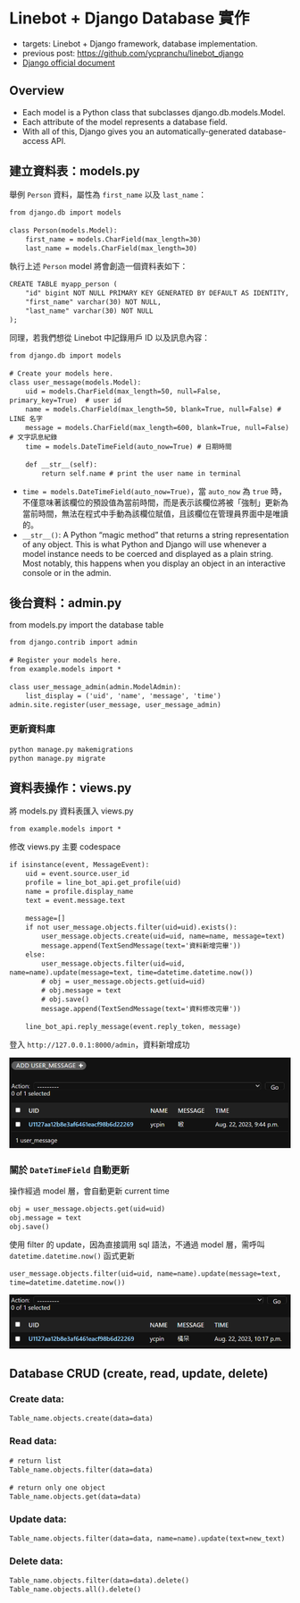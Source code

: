 Linebot + Django Database 實作
===

- targets: Linebot + Django framework, database implementation.
- previous post: https://github.com/ycpranchu/linebot_django
- [Django official document](https://docs.djangoproject.com/en/4.2/topics/db/models/)

Overview
---

- Each model is a Python class that subclasses django.db.models.Model.
- Each attribute of the model represents a database field.
- With all of this, Django gives you an automatically-generated database-access API.

建立資料表：models.py
---

舉例 `Person` 資料，屬性為 `first_name` 以及 `last_name`：

```python3
from django.db import models

class Person(models.Model):
    first_name = models.CharField(max_length=30)
    last_name = models.CharField(max_length=30)
```

執行上述 `Person` model 將會創造一個資料表如下：

```python3
CREATE TABLE myapp_person (
    "id" bigint NOT NULL PRIMARY KEY GENERATED BY DEFAULT AS IDENTITY,
    "first_name" varchar(30) NOT NULL,
    "last_name" varchar(30) NOT NULL
);
```

同理，若我們想從 Linebot 中記錄用戶 ID 以及訊息內容：

```python3
from django.db import models

# Create your models here.
class user_message(models.Model):
    uid = models.CharField(max_length=50, null=False, primary_key=True)  # user id
    name = models.CharField(max_length=50, blank=True, null=False) # LINE 名字
    message = models.CharField(max_length=600, blank=True, null=False) # 文字訊息紀錄
    time = models.DateTimeField(auto_now=True) # 日期時間

    def __str__(self):
        return self.name # print the user name in terminal
```


- `time = models.DateTimeField(auto_now=True)`，當 `auto_now` 為 `true` 時，不僅意味著該欄位的預設值為當前時間，而是表示該欄位將被「強制」更新為當前時間，無法在程式中手動為該欄位賦值，且該欄位在管理員界面中是唯讀的。
- `__str__()`: A Python “magic method” that returns a string representation of any object. This is what Python and Django will use whenever a model instance needs to be coerced and displayed as a plain string. Most notably, this happens when you display an object in an interactive console or in the admin.

後台資料：admin.py
---

from models.py import the database table

```python3
from django.contrib import admin

# Register your models here.
from example.models import *

class user_message_admin(admin.ModelAdmin):
    list_display = ('uid', 'name', 'message', 'time')
admin.site.register(user_message, user_message_admin)
```

### 更新資料庫

```bash=
python manage.py makemigrations
python manage.py migrate
```

資料表操作：views.py
---

將 models.py 資料表匯入 views.py

```python3
from example.models import *
```

修改 views.py 主要 codespace

```python3
if isinstance(event, MessageEvent):
    uid = event.source.user_id
    profile = line_bot_api.get_profile(uid)
    name = profile.display_name
    text = event.message.text

    message=[]
    if not user_message.objects.filter(uid=uid).exists():
        user_message.objects.create(uid=uid, name=name, message=text)
        message.append(TextSendMessage(text='資料新增完畢'))
    else:
        user_message.objects.filter(uid=uid, name=name).update(message=text, time=datetime.datetime.now())
        # obj = user_message.objects.get(uid=uid)
        # obj.message = text
        # obj.save()                
        message.append(TextSendMessage(text='資料修改完畢'))

    line_bot_api.reply_message(event.reply_token, message)
```

登入 `http://127.0.0.1:8000/admin`，資料新增成功

![Alt text](static/image1.png)

### 關於 `DateTimeField` 自動更新

操作經過 model 層，會自動更新 current time

```python3
obj = user_message.objects.get(uid=uid)
obj.message = text
obj.save()
```

使用 filter 的 update，因為直接調用 sql 語法，不通過 model 層，需呼叫 `datetime.datetime.now()` 函式更新

```python3
user_message.objects.filter(uid=uid, name=name).update(message=text, time=datetime.datetime.now())
```

![Alt text](static/image2.png)

Database CRUD (create, read, update, delete)
---

### Create data:

```python3
Table_name.objects.create(data=data)
```

### Read data:

```python3
# return list
Table_name.objects.filter(data=data)

# return only one object
Table_name.objects.get(data=data)
```

### Update data:

```python3
Table_name.objects.filter(data=data, name=name).update(text=new_text)
```

### Delete data:

```python3
Table_name.objects.filter(data=data).delete()
Table_name.objects.all().delete()
```
